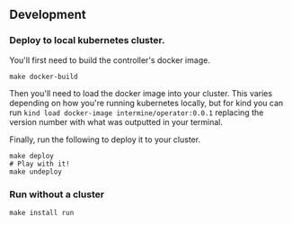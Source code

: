 ## Development

### Deploy to local kubernetes cluster.

You'll first need to build the controller's docker image.

```
make docker-build
```

Then you'll need to load the docker image into your cluster. This varies depending on how you're running kubernetes locally, but for kind you can run `kind load docker-image intermine/operator:0.0.1` replacing the version number with what was outputted in your terminal.

Finally, run the following to deploy it to your cluster.

```
make deploy
# Play with it!
make undeploy
```

### Run without a cluster

```
make install run
```
